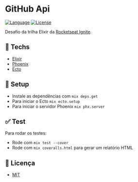 # GitHub Api

[![Language](https://img.shields.io/badge/language-elixir-blueviolet)](https://img.shields.io/badge/language-elixir-blueviolet) [![License](https://img.shields.io/badge/license-MIT-lightgrey)](/LICENSE)

Desafio da trilha Elixir da [Rocketseat Ignite](https://rocketseat.com.br).

## :rocket: Techs

* [Elixir](https://elixir-lang.org/)
* [Phoenix](https://www.phoenixframework.org/)
* [Ecto](https://hexdocs.pm/ecto/Ecto.html)

## :wrench: Setup

  * Instale as dependências com `mix deps.get`
  * Para iniciar o Ecto `mix ecto.setup`
  * Para iniciar o servidor Phoenix `mix phx.server`

## :white_check_mark: Test

Para rodar os testes:

* Rode com `mix test --cover`
* Rode com `mix coveralls.html` para gerar um relatório HTML

## :page_facing_up: Licença

* [MIT](/LICENSE.txt)
